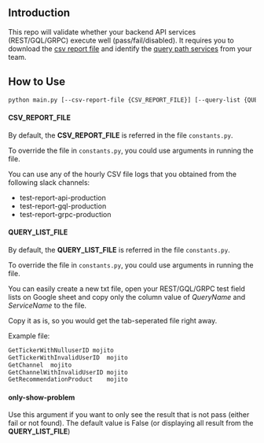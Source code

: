 ## Introduction

This repo will validate whether your backend API services (REST/GQL/GRPC) execute well (pass/fail/disabled).
It requires you to download the [csv report file](####CSV_REPORT_FILE) and identify the [query path services](####QUERY_LIST_FILE) from your team.

## How to Use

```bash
python main.py [--csv-report-file {CSV_REPORT_FILE}] [--query-list {QUERY_LIST_FILE}] [--only-show-problem]
```

#### CSV_REPORT_FILE

By default, the **CSV_REPORT_FILE** is referred in the file `constants.py`.

To override the file in `constants.py`, you could use arguments in running the file.

You can use any of the hourly CSV file logs that you obtained from the following slack channels:

- test-report-api-production
- test-report-gql-production
- test-report-grpc-production

#### QUERY_LIST_FILE

By default, the **QUERY_LIST_FILE** is referred in the file `constants.py`.

To override the file in `constants.py`, you could use arguments in running the file.

You can easily create a new txt file, open your REST/GQL/GRPC test field lists on Google sheet and copy only the column value of _QueryName_ and _ServiceName_ to the file.

Copy it as is, so you would get the tab-seperated file right away.

Example file:

```txt
GetTickerWithNulluserID	mojito
GetTickerWithInvalidUserID	mojito
GetChannel	mojito
GetChannelWithInvalidUserID	mojito
GetRecommendationProduct	mojito
```

#### only-show-problem

Use this argument if you want to only see the result that is not pass (either fail or not found).
The default value is False (or displaying all result from the **QUERY_LIST_FILE**)
